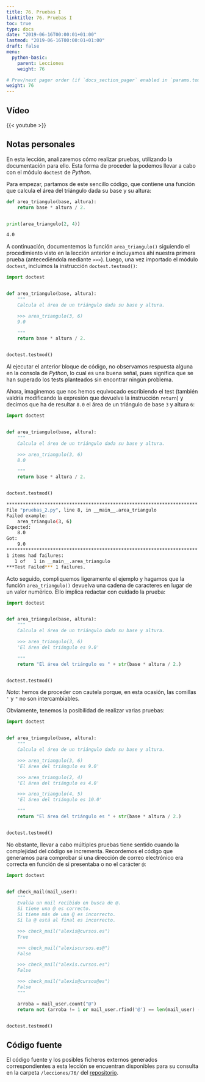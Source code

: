 ```yaml
---
title: 76. Pruebas I
linktitle: 76. Pruebas I
toc: true
type: docs
date: "2019-06-16T00:00:01+01:00"
lastmod: "2019-06-16T00:00:01+01:00"
draft: false
menu:
  python-basic:
    parent: Lecciones
    weight: 76

# Prev/next pager order (if `docs_section_pager` enabled in `params.toml`)
weight: 76
---
```


## Vídeo

{{< youtube  >}}

## Notas personales

En esta lección, analizaremos cómo realizar pruebas, utilizando la documentación para ello. Esta forma de proceder la podemos llevar a cabo con el módulo `doctest` de *Python*.

Para empezar, partamos de este sencillo código, que contiene una función que calcula el área del triángulo dada su base y su altura:

```python
def area_triangulo(base, altura):
    return base * altura / 2.


print(area_triangulo(2, 4))
```

```bash
4.0
```

A continuación, documentemos la función `area_triangulo()` siguiendo el procedimiento visto en la lección anterior e incluyamos ahí nuestra primera prueba (antecediéndola mediante `>>>`). Luego, una vez importado el módulo `doctest`, incluimos la instrucción `doctest.testmod()`:

```python
import doctest


def area_triangulo(base, altura):
    """
    Calcula el área de un triángulo dada su base y altura.

    >>> area_triangulo(3, 6)
    9.0

    """
    return base * altura / 2.


doctest.testmod()
```

Al ejecutar el anterior bloque de código, no observamos respuesta alguna en la consola de *Python*, lo cual es una buena señal, pues significa que se han superado los tests planteados sin encontrar ningún problema.

Ahora, imaginemos que nos hemos equivocado escribiendo el test (también valdría modificando la expresión que devuelve la instrucción `return`) y decimos que ha de resultar `8.0` el área de un triángulo de base `3` y altura `6`:

```python
import doctest


def area_triangulo(base, altura):
    """
    Calcula el área de un triángulo dada su base y altura.

    >>> area_triangulo(3, 6)
    8.0

    """
    return base * altura / 2.


doctest.testmod()
```

```bash
**********************************************************************
File "pruebas_2.py", line 8, in __main__.area_triangulo
Failed example:
    area_triangulo(3, 6)
Expected:
    8.0
Got:
    9.0
**********************************************************************
1 items had failures:
   1 of   1 in __main__.area_triangulo
***Test Failed*** 1 failures.
```

Acto seguido, compliquemos ligeramente el ejemplo y hagamos que la función `area_triangulo()` devuelva una cadena de caracteres en lugar de un valor numérico. Ello implica redactar con cuidado la prueba:

```python
import doctest


def area_triangulo(base, altura):
    """
    Calcula el área de un triángulo dada su base y altura.

    >>> area_triangulo(3, 6)
    'El área del triángulo es 9.0'

    """
    return "El área del triángulo es " + str(base * altura / 2.)


doctest.testmod()
```

*Nota*: hemos de proceder con cautela porque, en esta ocasión, las comillas `'` y `"` no son intercambiables.

Obviamente, tenemos la posibilidad de realizar varias pruebas:

```python
import doctest


def area_triangulo(base, altura):
    """
    Calcula el área de un triángulo dada su base y altura.

    >>> area_triangulo(3, 6)
    'El área del triángulo es 9.0'

    >>> area_triangulo(2, 4)
    'El área del triángulo es 4.0'

    >>> area_triangulo(4, 5)
    'El área del triángulo es 10.0'

    """
    return "El área del triángulo es " + str(base * altura / 2.)


doctest.testmod()
```

No obstante, llevar a cabo múltiples pruebas tiene sentido cuando la complejidad del código se incrementa. Recordemos el código que generamos para comprobar si una dirección de correo electrónico era correcta en función de si presentaba o no el carácter `@`:

```python
import doctest


def check_mail(mail_user):
    """
    Evalúa un mail recibido en busca de @.
    Si tiene una @ es correcto.
    Si tiene más de una @ es incorrecto.
    Si la @ está al final es incorrecto.

    >>> check_mail("alexis@cursos.es")
    True

    >>> check_mail("alexiscursos.es@")
    False

    >>> check_mail("alexis.cursos.es")
    False

    >>> check_mail("alexis@cursos@es")
    False
    """

    arroba = mail_user.count("@")
    return not (arroba != 1 or mail_user.rfind('@') == len(mail_user) - 1)


doctest.testmod()
```

## Código fuente

El código fuente y los posibles ficheros externos generados correspondientes a esta lección se encuentran disponibles para su consulta en la carpeta `/lecciones/76/` del [repositorio](https://github.com/ImAlexisSaez/curso-python-desde-0).

